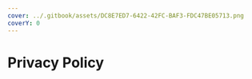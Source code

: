 ```yaml
---
cover: ../.gitbook/assets/DC8E7ED7-6422-42FC-BAF3-FDC47BE05713.png
coverY: 0
---
```


# Privacy Policy

